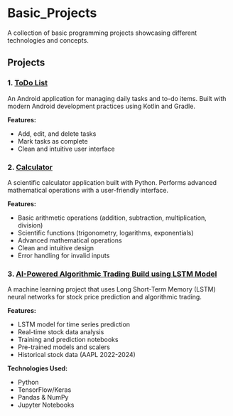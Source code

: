 ﻿# Basic_Projects

A collection of basic programming projects showcasing different technologies and concepts.

## Projects

### 1. [ToDo List](Basic-Projects\TodoList)
An Android application for managing daily tasks and to-do items. Built with modern Android development practices using Kotlin and Gradle.

**Features:**
- Add, edit, and delete tasks
- Mark tasks as complete
- Clean and intuitive user interface

### 2. [Calculator](Basic-Projects\Calculator)
A scientific calculator application built with Python. Performs advanced mathematical operations with a user-friendly interface.

**Features:**
- Basic arithmetic operations (addition, subtraction, multiplication, division)
- Scientific functions (trigonometry, logarithms, exponentials)
- Advanced mathematical operations
- Clean and intuitive design
- Error handling for invalid inputs

### 3. [AI-Powered Algorithmic Trading Build using LSTM Model](Basic-Projects\AI-Powered%20Algorithmic%20Trading%20Build%20using%20LSTM%20Model)
A machine learning project that uses Long Short-Term Memory (LSTM) neural networks for stock price prediction and algorithmic trading.

**Features:**
- LSTM model for time series prediction
- Real-time stock data analysis
- Training and prediction notebooks
- Pre-trained models and scalers
- Historical stock data (AAPL 2022-2024)

**Technologies Used:**
- Python
- TensorFlow/Keras
- Pandas & NumPy
- Jupyter Notebooks

